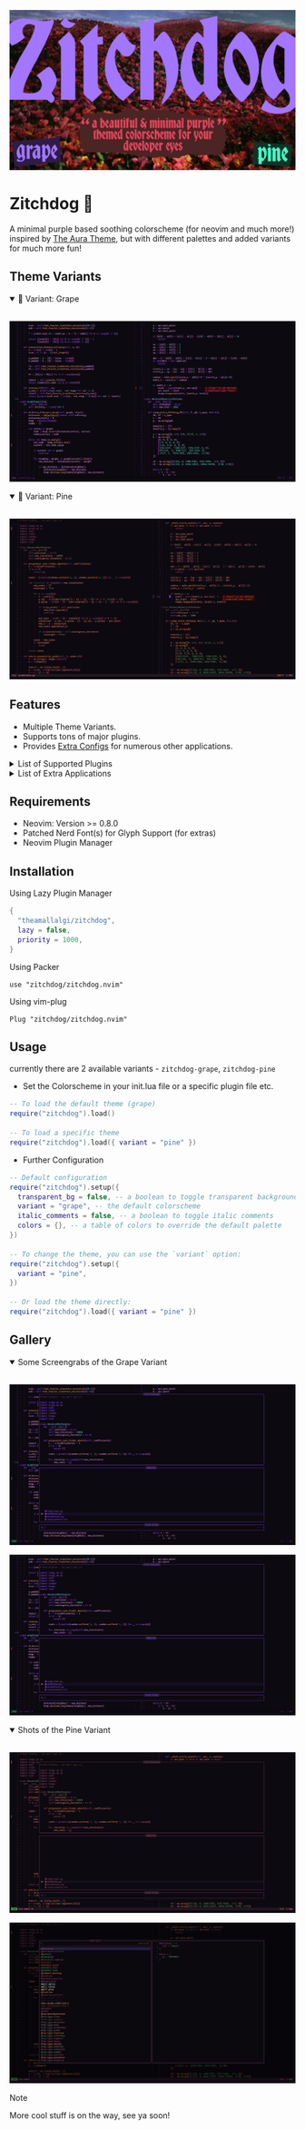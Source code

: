 ![HEADER IMAGE](https://github.com/theamallalgi/zitchdog/blob/main/docs/assets/header.png?raw=true)

# Zitchdog 🦑
A minimal purple based soothing colorscheme (for neovim and much more!) inspired by [The Aura Theme](https://github.com/daltonmenezes/aura-theme/), but with different palettes and added variants for much more fun!

## Theme Variants

<details open>
	<summary>🍇 Variant: Grape</summary>
</br>

![Grape Variant](https://github.com/theamallalgi/zitchdog/blob/main/docs/assets/grape-1.png?raw=true)
</details>

<details open>
	<summary>🌲 Variant: Pine</summary>
	</br>

![Pine Variant](https://github.com/theamallalgi/zitchdog/blob/main/docs/assets/pine-1.png?raw=true)
</details>

## Features

- Multiple Theme Variants.
- Supports tons of major plugins.
- Provides [Extra Configs](https://github.com/theamallalgi/zitchdog/tree/main/extras) for numerous other applications.

<details>
<summary>List of Supported Plugins</summary>
</br>

<!-- plugins:start -->

| Plugin | Source |
| --- | --- |
| [aerial.nvim](https://github.com/stevearc/aerial.nvim) | [`aerial`](lua/zitchdog/groups/aerial.lua) |
| [ale](https://github.com/dense-analysis/ale) | [`ale`](lua/zitchdog/groups/ale.lua) |
| [alpha-nvim](https://github.com/goolord/alpha-nvim) | [`alpha`](lua/zitchdog/groups/alpha.lua) |
| [barbar.nvim](https://github.com/romgrk/barbar.nvim) | [`barbar`](lua/zitchdog/groups/barbar.lua) |
| [blink.cmp](https://github.com/Saghen/blink.cmp) | [`blink`](lua/zitchdog/groups/blink.lua) |
| [bufferline.nvim](https://github.com/akinsho/bufferline.nvim) | [`bufferline`](lua/zitchdog/groups/bufferline.lua) |
| [nvim-cmp](https://github.com/hrsh7th/nvim-cmp) | [`cmp`](lua/zitchdog/groups/cmp.lua) |
| [codeium.nvim](https://github.com/Exafunction/codeium.nvim) | [`codeium`](lua/zitchdog/groups/codeium.lua) |
| [copilot.lua](https://github.com/zbirenbaum/copilot.lua) | [`copilot`](lua/zitchdog/groups/copilot.lua) |
| [nvim-dap](https://github.com/mfussenegger/nvim-dap) | [`dap`](lua/zitchdog/groups/dap.lua) |
| [dashboard-nvim](https://github.com/nvimdev/dashboard-nvim) | [`dashboard`](lua/zitchdog/groups/dashboard.lua) |
| [flash.nvim](https://github.com/folke/flash.nvim) | [`flash`](lua/zitchdog/groups/flash.lua) |
| [fzf-lua](https://github.com/ibhagwan/fzf-lua) | [`fzf`](lua/zitchdog/groups/fzf.lua) |
| [vim-gitgutter](https://github.com/airblade/vim-gitgutter) | [`gitgutter`](lua/zitchdog/groups/gitgutter.lua) |
| [gitsigns.nvim](https://github.com/lewis6991/gitsigns.nvim) | [`gitsigns`](lua/zitchdog/groups/gitsigns.lua) |
| [glyph-palette.vim](https://github.com/lambdalisue/glyph-palette.vim) | [`glyph-palette`](lua/zitchdog/groups/glyph-palette.lua) |
| [grug-far.nvim](https://github.com/MagicDuck/grug-far.nvim) | [`grug-far`](lua/zitchdog/groups/grug-far.lua) |
| [headlines.nvim](https://github.com/lukas-reineke/headlines.nvim) | [`headlines`](lua/zitchdog/groups/headlines.lua) |
| [hop.nvim](https://github.com/phaazon/hop.nvim) | [`hop`](lua/zitchdog/groups/hop.lua) |
| [vim-illuminate](https://github.com/RRethy/vim-illuminate) | [`illuminate`](lua/zitchdog/groups/illuminate.lua) |
| [indent-blankline.nvim](https://github.com/lukas-reineke/indent-blankline.nvim) | [`indent-blankline`](lua/zitchdog/groups/indent-blankline.lua) |
| [indentmini.nvim](https://github.com/nvimdev/indentmini.nvim) | [`indentmini`](lua/zitchdog/groups/indentmini.lua) |
| [lazy.nvim](https://github.com/folke/lazy.nvim) | [`lazy`](lua/zitchdog/groups/lazy.lua) |
| [leap.nvim](https://github.com/ggandor/leap.nvim) | [`leap`](lua/zitchdog/groups/leap.lua) |
| [lspsaga.nvim](https://github.com/glepnir/lspsaga.nvim) | [`lspsaga`](lua/zitchdog/groups/lspsaga.lua) |
| [mini.animate](https://github.com/echasnovski/mini.animate) | [`mini_animate`](lua/zitchdog/groups/mini_animate.lua) |
| [mini.clue](https://github.com/echasnovski/mini.clue) | [`mini_clue`](lua/zitchdog/groups/mini_clue.lua) |
| [mini.completion](https://github.com/echasnovski/mini.completion) | [`mini_completion`](lua/zitchdog/groups/mini_completion.lua) |
| [mini.cursorword](https://github.com/echasnovski/mini.cursorword) | [`mini_cursorword`](lua/zitchdog/groups/mini_cursorword.lua) |
| [mini.deps](https://github.com/echasnovski/mini.deps) | [`mini_deps`](lua/zitchdog/groups/mini_deps.lua) |
| [mini.diff](https://github.com/echasnovski/mini.diff) | [`mini_diff`](lua/zitchdog/groups/mini_diff.lua) |
| [mini.files](https://github.com/echasnovski/mini.files) | [`mini_files`](lua/zitchdog/groups/mini_files.lua) |
| [mini.hipatterns](https://github.com/echasnovski/mini.hipatterns) | [`mini_hipatterns`](lua/zitchdog/groups/mini_hipatterns.lua) |
| [mini.icons](https://github.com/echasnovski/mini.icons) | [`mini_icons`](lua/zitchdog/groups/mini_icons.lua) |
| [mini.indentscope](https://github.com/echasnovski/mini.indentscope) | [`mini_indentscope`](lua/zitchdog/groups/mini_indentscope.lua) |
| [mini.jump](https://github.com/echasnovski/mini.jump) | [`mini_jump`](lua/zitchdog/groups/mini_jump.lua) |
| [mini.map](https://github.com/echasnovski/mini.map) | [`mini_map`](lua/zitchdog/groups/mini_map.lua) |
| [mini.notify](https://github.com/echasnovski/mini.notify) | [`mini_notify`](lua/zitchdog/groups/mini_notify.lua) |
| [mini.operators](https://github.com/echasnovski/mini.operators) | [`mini_operators`](lua/zitchdog/groups/mini_operators.lua) |
| [mini.pick](https://github.com/echasnovski/mini.pick) | [`mini_pick`](lua/zitchdog/groups/mini_pick.lua) |
| [mini.starter](https://github.com/echasnovski/mini.starter) | [`mini_starter`](lua/zitchdog/groups/mini_starter.lua) |
| [mini.statusline](https://github.com/echasnovski/mini.statusline) | [`mini_statusline`](lua/zitchdog/groups/mini_statusline.lua) |
| [mini.surround](https://github.com/echasnovski/mini.surround) | [`mini_surround`](lua/zitchdog/groups/mini_surround.lua) |
| [mini.tabline](https://github.com/echasnovski/mini.tabline) | [`mini_tabline`](lua/zitchdog/groups/mini_tabline.lua) |
| [mini.test](https://github.com/echasnovski/mini.test) | [`mini_test`](lua/zitchdog/groups/mini_test.lua) |
| [mini.trailspace](https://github.com/echasnovski/mini.trailspace) | [`mini_trailspace`](lua/zitchdog/groups/mini_trailspace.lua) |
| [nvim-navic](https://github.com/SmiteshP/nvim-navic) | [`navic`](lua/zitchdog/groups/navic.lua) |
| [neo-tree.nvim](https://github.com/nvim-neo-tree/neo-tree.nvim) | [`neo-tree`](lua/zitchdog/groups/neo-tree.lua) |
| [neogit](https://github.com/TimUntersberger/neogit) | [`neogit`](lua/zitchdog/groups/neogit.lua) |
| [neotest](https://github.com/nvim-neotest/neotest) | [`neotest`](lua/zitchdog/groups/neotest.lua) |
| [noice.nvim](https://github.com/folke/noice.nvim) | [`noice`](lua/zitchdog/groups/noice.lua) |
| [nvim-notify](https://github.com/rcarriga/nvim-notify) | [`notify`](lua/zitchdog/groups/notify.lua) |
| [nvim-tree.lua](https://github.com/kyazdani42/nvim-tree.lua) | [`nvim-tree`](lua/zitchdog/groups/nvim-tree.lua) |
| [octo.nvim](https://github.com/pwntester/octo.nvim) | [`octo`](lua/zitchdog/groups/octo.lua) |
| [rainbow-delimiters.nvim](https://github.com/HiPhish/rainbow-delimiters.nvim) | [`rainbow`](lua/zitchdog/groups/rainbow.lua) |
| [render-markdown.nvim](https://github.com/MeanderingProgrammer/render-markdown.nvim) | [`render-markdown`](lua/zitchdog/groups/render-markdown.lua) |
| [nvim-scrollbar](https://github.com/petertriho/nvim-scrollbar) | [`scrollbar`](lua/zitchdog/groups/scrollbar.lua) |
| [snacks.nvim](https://github.com/folke/snacks.nvim) | [`snacks`](lua/zitchdog/groups/snacks.lua) |
| [vim-sneak](https://github.com/justinmk/vim-sneak) | [`sneak`](lua/zitchdog/groups/sneak.lua) |
| [supermaven-nvim](https://github.com/supermaven-inc/supermaven-nvim) | [`supermaven`](lua/zitchdog/groups/supermaven.lua) |
| [telescope.nvim](https://github.com/nvim-telescope/telescope.nvim) | [`telescope`](lua/zitchdog/groups/telescope.lua) |
| [nvim-treesitter-context](https://github.com/nvim-treesitter/nvim-treesitter-context) | [`treesitter-context`](lua/zitchdog/groups/treesitter-context.lua) |
| [trouble.nvim](https://github.com/folke/trouble.nvim) | [`trouble`](lua/zitchdog/groups/trouble.lua) |
| [vimwiki](https://github.com/vimwiki/vimwiki) | [`vimwiki`](lua/zitchdog/groups/vimwiki.lua) |
| [which-key.nvim](https://github.com/folke/which-key.nvim) | [`which-key`](lua/zitchdog/groups/which-key.lua) |
| [yanky.nvim](https://github.com/gbprod/yanky.nvim) | [`yanky`](lua/zitchdog/groups/yanky.lua) |

<!-- plugins:end -->

</details>

<details>
<summary>List of Extra Applications</summary>
</br>

<!-- extras:start -->

| Tool | Extra |
| --- | --- |
| [Alacritty](https://github.com/alacritty/alacritty) | [extras/alacritty](extras/alacritty) |
| [Fish](https://fishshell.com/docs/current/index.html) | [extras/fish](extras/fish) |
| [Fish Themes](https://fishshell.com/docs/current/interactive.html#syntax-highlighting) | [extras/fish_themes](extras/fish_themes) |
| [Fzf](https://github.com/junegunn/fzf) | [extras/fzf](extras/fzf) |
| [Ghostty](https://github.com/ghostty-org/ghostty) | [extras/ghostty](extras/ghostty) |
| [GNOME Terminal](https://gitlab.gnome.org/GNOME/gnome-terminal) | [extras/gnome_terminal](extras/gnome_terminal) |
| [iTerm](https://iterm2.com/) | [extras/iterm](extras/iterm) |
| [Kitty](https://sw.kovidgoyal.net/kitty/conf.html) | [extras/kitty](extras/kitty) |
| [Lazygit](https://github.com/jesseduffield/lazygit) | [extras/lazygit](extras/lazygit) |
| [Lua Table](https://www.lua.org) | [extras/lua](extras/lua) |
| [Sublime Text](https://www.sublimetext.com/docs/themes) | [extras/sublime](extras/sublime) |
| [Terminator](https://gnome-terminator.readthedocs.io/en/latest/config.html) | [extras/terminator](extras/terminator) |
| [Termux](https://termux.dev/) | [extras/termux](extras/termux) |
| [Tmux](https://github.com/tmux/tmux/wiki) | [extras/tmux](extras/tmux) |
| [Vimium](https://vimium.github.io/) | [extras/vimium](extras/vimium) |
| [WezTerm](https://wezfurlong.org/wezterm/config/files.html) | [extras/wezterm](extras/wezterm) |
| [Windows Terminal](https://aka.ms/terminal-documentation) | [extras/windows_terminal](extras/windows_terminal) |
| [Yazi](https://github.com/sxyazi/yazi) | [extras/yazi](extras/yazi) |

<!-- extras:end -->

</details>

## Requirements
- Neovim: Version >= 0.8.0
- Patched Nerd Font(s) for Glyph Support (for extras)
- Neovim Plugin Manager

## Installation

Using Lazy Plugin Manager
```lua
{
  "theamallalgi/zitchdog",
  lazy = false,
  priority = 1000,
}
```
Using Packer
```vim
use "zitchdog/zitchdog.nvim"
```

Using vim-plug
```vim
Plug "zitchdog/zitchdog.nvim"
```

## Usage
currently there are 2 available variants - `zitchdog-grape`, `zitchdog-pine`

- Set the Colorscheme in your init.lua file or a specific plugin file etc.

```lua
-- To load the default theme (grape)
require("zitchdog").load()

-- To load a specific theme
require("zitchdog").load({ variant = "pine" })
```

- Further Configuration

```lua
-- Default configuration
require("zitchdog").setup({
  transparent_bg = false, -- a boolean to toggle transparent background
  variant = "grape", -- the default colorscheme
  italic_comments = false, -- a boolean to toggle italic comments
  colors = {}, -- a table of colors to override the default palette
})

-- To change the theme, you can use the `variant` option:
require("zitchdog").setup({
  variant = "pine",
})

-- Or load the theme directly:
require("zitchdog").load({ variant = "pine" })
```

## Gallery

<details open>
	<summary>Some Screengrabs of the Grape Variant</summary>
	</br>

![Code](https://github.com/theamallalgi/zitchdog/blob/main/docs/assets/grape-2.png?raw=true)

![Code](https://github.com/theamallalgi/zitchdog/blob/main/docs/assets/grape-2.png?raw=true)
</details>

<details open>
	<summary>Shots of the Pine Variant</summary>
	</br>

![Code](https://github.com/theamallalgi/zitchdog/blob/main/docs/assets/pine-2.png?raw=true)

![Code](https://github.com/theamallalgi/zitchdog/blob/main/docs/assets/pine-3.png?raw=true)
</details>

> [!NOTE]
> More cool stuff is on the way, see ya soon!
